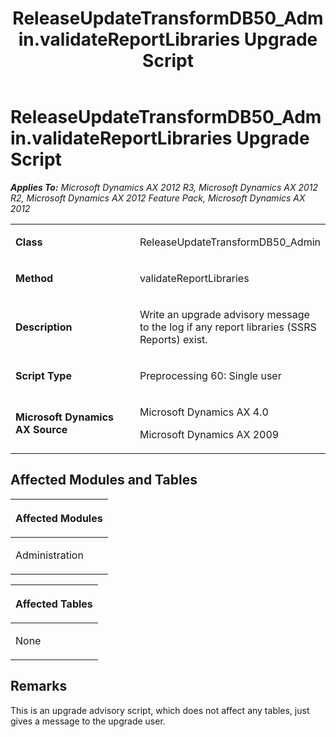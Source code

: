 ﻿---
title: ReleaseUpdateTransformDB50_Admin.validateReportLibraries Upgrade Script
TOCTitle: ReleaseUpdateTransformDB50_Admin.validateReportLibraries Upgrade Script
ms:assetid: 64f8df81-c10d-df0c-2c90-c51621a7810e
ms:mtpsurl: https://msdn.microsoft.com/en-us/library/JJ719201(v=AX.60)
ms:contentKeyID: 49708740
ms.date: 05/18/2015
mtps_version: v=AX.60
---

# ReleaseUpdateTransformDB50\_Admin.validateReportLibraries Upgrade Script 


_**Applies To:** Microsoft Dynamics AX 2012 R3, Microsoft Dynamics AX 2012 R2, Microsoft Dynamics AX 2012 Feature Pack, Microsoft Dynamics AX 2012_

<table>
<colgroup>
<col style="width: 50%" />
<col style="width: 50%" />
</colgroup>
<tbody>
<tr class="odd">
<td><p><strong>Class</strong></p></td>
<td><p>ReleaseUpdateTransformDB50_Admin</p></td>
</tr>
<tr class="even">
<td><p><strong>Method</strong></p></td>
<td><p>validateReportLibraries</p></td>
</tr>
<tr class="odd">
<td><p><strong>Description</strong></p></td>
<td><p>Write an upgrade advisory message to the log if any report libraries (SSRS Reports) exist.</p></td>
</tr>
<tr class="even">
<td><p><strong>Script Type</strong></p></td>
<td><p>Preprocessing 60: Single user</p></td>
</tr>
<tr class="odd">
<td><p><strong>Microsoft Dynamics AX Source</strong></p></td>
<td><p>Microsoft Dynamics AX 4.0</p>
<p>Microsoft Dynamics AX 2009</p></td>
</tr>
</tbody>
</table>


## Affected Modules and Tables

<table>
<colgroup>
<col style="width: 100%" />
</colgroup>
<thead>
<tr class="header">
<th><p>Affected Modules</p></th>
</tr>
</thead>
<tbody>
<tr class="odd">
<td><p>Administration</p></td>
</tr>
</tbody>
</table>


<table>
<colgroup>
<col style="width: 100%" />
</colgroup>
<thead>
<tr class="header">
<th><p>Affected Tables</p></th>
</tr>
</thead>
<tbody>
<tr class="odd">
<td><p>None</p></td>
</tr>
</tbody>
</table>


## Remarks

This is an upgrade advisory script, which does not affect any tables, just gives a message to the upgrade user.

  



